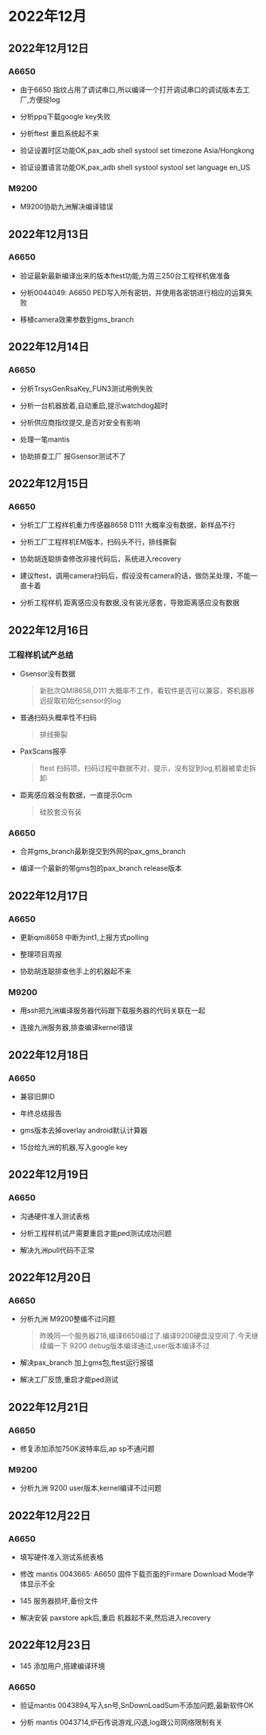 # 2022年12月

## 2022年12月12日

### A6650

* 由于6650 指纹占用了调试串口,所以编译一个打开调试串口的调试版本去工厂,方便捉log

* 分析ppq下载google key失败

* 分析ftest 重启系统起不来

* 验证设置时区功能OK,pax_adb shell systool set timezone Asia/Hongkong

* 验证设置语言功能OK,pax_adb shell systool systool set language en_US

### M9200

* M9200协助九洲解决编译错误

## 2022年12月13日

### A6650

* 验证最新最新编译出来的版本ftest功能,为周三250台工程样机做准备

* 分析0044049: A6650 PED写入所有密钥，并使用各密钥进行相应的运算失败

* 移植camera效果参数到gms_branch


## 2022年12月14日

### A6650

* 分析TrsysGenRsaKey_FUN3测试用例失败

* 分析一台机器放着,自动重启,提示watchdog超时

* 分析供应商指纹提交,是否对安全有影响

* 处理一笔mantis

* 协助排查工厂 报Gsensor测试不了


## 2022年12月15日

### A6650

* 分析工厂工程样机重力传感器8658 D111 大概率没有数据，新样品不行

* 分析工厂工程样机EM版本，扫码头不行，排线撕裂

* 协助胡连聪排查修改非接代码后，系统进入recovery

* 建议ftest，调用camera扫码后，假设没有camera的话，做防呆处理，不能一直卡着

* 分析工程样机 距离感应没有数据,没有装光感套，导致距离感应没有数据


## 2022年12月16日

### 工程样机试产总结

* Gsensor没有数据
    > 新批次QMI8658,D111 大概率不工作，看软件是否可以兼容，寄机器移远捉取初始化sensor的log

* 普通扫码头概率性不扫码
    > 排线撕裂

* PaxScans报亭
    > ftest 扫码项，扫码过程中数据不对，提示，没有捉到log,机器被拿走拆卸

* 距离感应器没有数据，一直提示0cm
    > 硅胶套没有装


### A6650

* 合并gms_branch最新提交到外网的pax_gms_branch

* 编译一个最新的带gms包的pax_branch release版本


## 2022年12月17日

### A6650

* 更新qmi8658 中断为int1,上报方式polling

* 整理项目周报

* 协助胡连聪排查他手上的机器起不来

### M9200

* 用ssh把九洲编译服务器代码跟下载服务器的代码关联在一起

* 连接九洲服务器,排查编译kernel错误

## 2022年12月18日

### A6650

* 兼容旧屏ID

* 年终总结报告

* gms版本去掉overlay android默认计算器

* 15台给九洲的机器,写入google key

## 2022年12月19日

### A6650

* 沟通硬件准入测试表格

* 分析工程样机试产需要重启才能ped测试成功问题

* 解决九洲pull代码不正常

## 2022年12月20日

### A6650

* 分析九洲 M9200整编不过问题
    > 昨晚同一个服务器218,编译6650编过了.编译9200硬盘没空间了.今天继续编一下
    > 9200 debug版本编译通过,user版本编译不过

* 解决pax_branch 加上gms包,ftest运行报错

* 解决工厂反馈,重启才能ped测试

## 2022年12月21日

### A6650

* 修复添加添加750K波特率后,ap sp不通问题

### M9200

* 分析九洲 9200 user版本,kernel编译不过问题


## 2022年12月22日

### A6650

* 填写硬件准入测试系统表格

* 修改 mantis 0043665: A6650 固件下载页面的Firmare Download Mode字体显示不全

* 145 服务器损坏,备份文件

* 解决安装 paxstore apk后,重启 机器起不来,然后进入recovery

## 2022年12月23日

* 145 添加用户,搭建编译环境

### A6650

* 验证mantis 0043894,写入sn号,SnDownLoadSum不添加问题,最新软件OK

* 分析 mantis 0043714,炉石传说游戏,闪退,log跟公司网络限制有关

